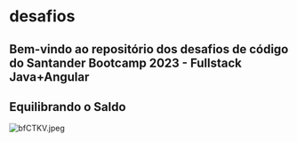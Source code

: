 # desafios
## Bem-vindo ao repositório dos desafios de código do Santander Bootcamp 2023 - Fullstack Java+Angular

## Equilibrando o Saldo

<img src="https://a.imagem.app/bfCTKV.jpeg" alt="bfCTKV.jpeg" border="0" />
